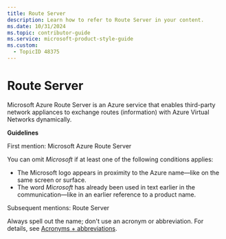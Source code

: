 ```yaml
---
title: Route Server
description: Learn how to refer to Route Server in your content.
ms.date: 10/31/2024
ms.topic: contributor-guide
ms.service: microsoft-product-style-guide
ms.custom:
  - TopicID 48375
---
```



# Route Server

Microsoft Azure Route Server is an Azure service that enables third-party network appliances to exchange routes (information) with Azure Virtual Networks dynamically.

**Guidelines**

First mention: Microsoft Azure Route Server

You can omit *Microsoft* if at least one of the following conditions applies:

- The Microsoft logo appears in proximity to the Azure name—like on the same screen or surface.
- The word *Microsoft* has already been used in text earlier in the communication—like in an earlier reference to a product name.

Subsequent mentions: Route Server

Always spell out the name; don't use an acronym or abbreviation. For details, see [Acronyms + abbreviations](~\acronyms-and-abbreviations.md).



